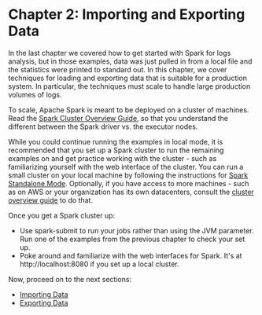 # Chapter 2: Importing and Exporting Data

In the last chapter we covered how to get started with Spark for logs analysis,
but in those examples, data was just pulled in from a local file and the statistics were printed to standard out.  In this chapter, we cover techniques for
loading and exporting data that is suitable for a production system.  In particular, the techniques must scale to handle large production volumes of logs.

To scale, Apache Spark is meant to be deployed on a cluster of machines.
Read the [Spark Cluster Overview Guide](https://spark.apache.org/docs/latest/cluster-overview.html),
so that you understand the different between the Spark driver vs. the executor nodes.

While you
could continue running the examples in local mode, it is recommended
that you set up a Spark cluster to run the remaining examples on and get practice working with the cluster - such as familiarizing yourself with the web interface of the cluster.  You can run a small cluster on your local machine by following the instructions for  [Spark Standalone Mode](https://spark.apache.org/docs/latest/spark-standalone.html).  Optionally, if you have access to more machines - such as on AWS or your organization has its own datacenters, consult the [cluster overview guide](https://spark.apache.org/docs/latest/cluster-overview.html) to do that.

Once you get a Spark cluster up:
* Use spark-submit to run your jobs rather than using the JVM parameter.  Run one of the
examples from the previous chapter to check your set up.
* Poke around and familiarize with the web interfaces for Spark.  It's at http://localhost:8080 if you set up a local cluster.

Now, proceed on to the next sections:

* [Importing Data](import.md)
* [Exporting Data](export.md)
